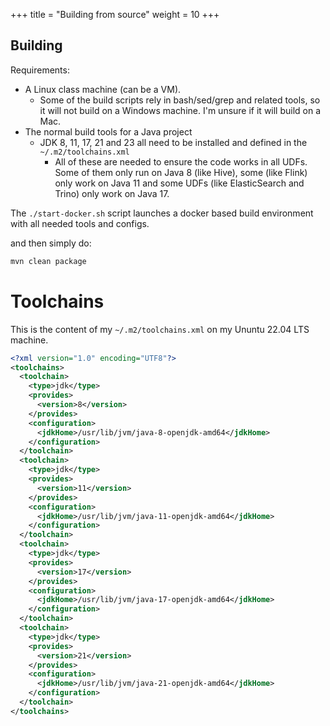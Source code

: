 +++
title = "Building from source"
weight = 10
+++
## Building
Requirements:
- A Linux class machine (can be a VM).
  - Some of the build scripts rely in bash/sed/grep and related tools, so it will not build on a Windows machine. I'm unsure if it will build on a Mac.
- The normal build tools for a Java project
  - JDK 8, 11, 17, 21 and 23 all need to be installed and defined in the `~/.m2/toolchains.xml`
    - All of these are needed to ensure the code works in all UDFs.
     Some of them only run on Java 8 (like Hive), some (like Flink) only work on Java 11 and some UDFs (like ElasticSearch and Trino) only work on Java 17.

The `./start-docker.sh` script launches a docker based build environment with all needed tools and configs.

and then simply do:

```bash
mvn clean package
```

# Toolchains
This is the content of my `~/.m2/toolchains.xml` on my Ununtu 22.04 LTS machine.

```xml
<?xml version="1.0" encoding="UTF8"?>
<toolchains>
  <toolchain>
    <type>jdk</type>
    <provides>
      <version>8</version>
    </provides>
    <configuration>
      <jdkHome>/usr/lib/jvm/java-8-openjdk-amd64</jdkHome>
    </configuration>
  </toolchain>
  <toolchain>
    <type>jdk</type>
    <provides>
      <version>11</version>
    </provides>
    <configuration>
      <jdkHome>/usr/lib/jvm/java-11-openjdk-amd64</jdkHome>
    </configuration>
  </toolchain>
  <toolchain>
    <type>jdk</type>
    <provides>
      <version>17</version>
    </provides>
    <configuration>
      <jdkHome>/usr/lib/jvm/java-17-openjdk-amd64</jdkHome>
    </configuration>
  </toolchain>
  <toolchain>
    <type>jdk</type>
    <provides>
      <version>21</version>
    </provides>
    <configuration>
      <jdkHome>/usr/lib/jvm/java-21-openjdk-amd64</jdkHome>
    </configuration>
  </toolchain>
</toolchains>
```

